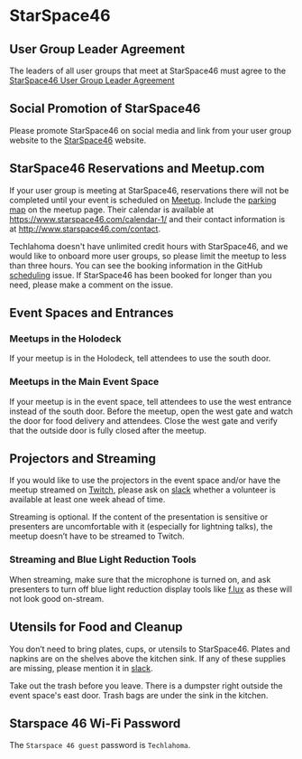 # StarSpace46

## User Group Leader Agreement
The leaders of all user groups that meet at StarSpace46 must agree to the [StarSpace46 User Group Leader Agreement](https://docs.google.com/document/d/1q1m6q4v3VrS6yVuP-tVImkNZZXG0pq_uktydbfWiovM/edit)

## Social Promotion of StarSpace46
Please promote StarSpace46 on social media and link from your user group website to the [StarSpace46](http://www.starspace46.com/) website.

## StarSpace46 Reservations and Meetup.com
If your user group is meeting at StarSpace46, reservations there will not be completed until your event is scheduled on [Meetup](https://www.meetup.com/). Include the [parking map](https://static1.squarespace.com/static/57422f09ab48dec01e5e20c7/t/588fb33ee3df2828e8ceb5ab/1485814862865/ss46parking) on the meetup page. Their calendar is available at https://www.starspace46.com/calendar-1/ and their contact information is at  http://www.starspace46.com/contact.

Techlahoma doesn't have unlimited credit hours with StarSpace46, and we would like to onboard more user groups, so please limit the meetup to less than three hours. You can see the booking information in the GitHub [scheduling](https://github.com/techlahoma/user-groups/labels/scheduling) issue. If StarSpace46 has been booked for longer than you need, please make a comment on the issue.

## Event Spaces and Entrances

### Meetups in the Holodeck
If your meetup is in the Holodeck, tell attendees to use the south door.

### Meetups in the Main Event Space
If your meetup is in the event space, tell attendees to use the west entrance instead of the south door. Before the meetup, open the west gate and watch the door for food delivery and attendees. Close the west gate and verify that the outside door is fully closed after the meetup.

## Projectors and Streaming
If you would like to use the projectors in the event space and/or have the meetup streamed on [Twitch](https://www.twitch.tv/techlahoma), please ask on [slack](https://techlahoma.slack.com/messages/GDG4UT8A0/) whether a volunteer is available at least one week ahead of time. 

Streaming is optional. If the content of the presentation is sensitive or presenters are uncomfortable with it (especially for lightning talks), the meetup doesn’t have to be streamed to Twitch.

### Streaming and Blue Light Reduction Tools
When streaming, make sure that the microphone is turned on, and ask presenters to turn off blue light reduction display tools like [f.lux](https://justgetflux.com/) as these will not look good on-stream.

## Utensils for Food and Cleanup
You don’t need to bring plates, cups, or utensils to StarSpace46. Plates and napkins are on the shelves above the kitchen sink.  If any of these supplies are missing, please mention it in [slack](https://techlahoma.slack.com/messages/GDG4UT8A0/).

Take out the trash before you leave. There is a dumpster right outside the event space's east door. Trash bags are under the sink in the kitchen.

## Starspace 46 Wi-Fi Password
The `Starspace 46 guest` password is `Techlahoma`.
